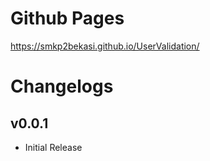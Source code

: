 # Github Pages
https://smkp2bekasi.github.io/UserValidation/

# Changelogs
## v0.0.1
- Initial Release